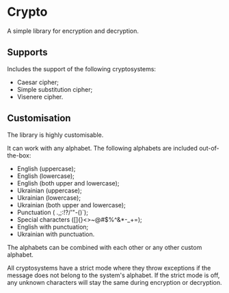 # Crypto

A simple library for encryption and decryption.

## Supports

Includes the support of the following cryptosystems:
- Caesar cipher;
- Simple substitution cipher;
- Visenere cipher.

## Customisation

The library is highly customisable.

It can work with any alphabet. The following alphabets are included out-of-the-box:
- English (uppercase);
- English (lowercase);
- English (both upper and lowercase);
- Ukrainian (uppercase);
- Ukrainian (lowercase);
- Ukrainian (both upper and lowercase);
- Punctuation ( .,;:!?/\'"-()`);
- Special characters ([]{}<>~@#$%^&*-_+=);
- English with punctuation;
- Ukrainian with punctuation.

The alphabets can be combined with each other or any other custom alphabet.

All cryptosystems have a strict mode where they throw exceptions
if the message does not belong to the system's alphabet.
If the strict mode is off, any unknown characters will stay the same
during encryption or decryption.
